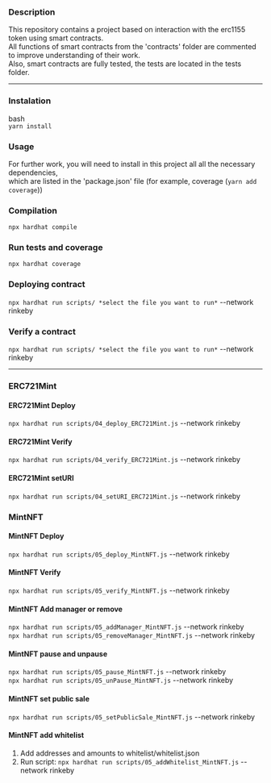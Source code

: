 ### Description

This repository contains a project based on interaction with the erc1155 token using smart contracts.  
All functions of smart contracts from the 'contracts' folder are commented to improve understanding of their work.  
Also, smart contracts are fully tested, the tests are located in the tests folder. 

***

### Instalation

bash  
```yarn install```

### Usage

For further work, you will need to install in this project all all the necessary dependencies,  
which are listed in the 'package.json' file (for example, coverage (```yarn add coverage```))

### Compilation

```npx hardhat compile```

### Run tests and coverage 

```npx hardhat coverage```

### Deploying contract

```npx hardhat run scripts/ *select the file you want to run*``` 
--network rinkeby

### Verify a contract

```npx hardhat run scripts/ *select the file you want to run*``` 
--network rinkeby

***

### ERC721Mint
#### ERC721Mint Deploy
```npx hardhat run scripts/04_deploy_ERC721Mint.js``` --network rinkeby

#### ERC721Mint Verify
```npx hardhat run scripts/04_verify_ERC721Mint.js``` --network rinkeby

#### ERC721Mint setURI
```npx hardhat run scripts/04_setURI_ERC721Mint.js``` --network rinkeby

### MintNFT
#### MintNFT Deploy
```npx hardhat run scripts/05_deploy_MintNFT.js``` --network rinkeby

#### MintNFT Verify
```npx hardhat run scripts/05_verify_MintNFT.js``` --network rinkeby

#### MintNFT Add manager or remove
```npx hardhat run scripts/05_addManager_MintNFT.js``` --network rinkeby  
```npx hardhat run scripts/05_removeManager_MintNFT.js``` --network rinkeby

#### MintNFT pause and unpause
```npx hardhat run scripts/05_pause_MintNFT.js``` --network rinkeby  
```npx hardhat run scripts/05_unPause_MintNFT.js``` --network rinkeby

#### MintNFT set public sale
```npx hardhat run scripts/05_setPublicSale_MintNFT.js``` --network rinkeby

#### MintNFT add whitelist
1. Add addresses and amounts to whitelist/whitelist.json
2. Run script:
```npx hardhat run scripts/05_addWhitelist_MintNFT.js``` --network rinkeby
